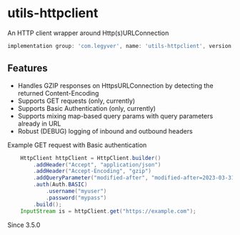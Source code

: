 # utils-httpclient
An HTTP client wrapper around Http(s)URLConnection

```groovy
implementation group: 'com.legyver', name: 'utils-httpclient', version: '3.5.1'
```

## Features
- Handles GZIP responses on HttpsURLConnection by detecting the returned Content-Encoding
- Supports GET requests (only, currently)
- Supports Basic Authentication (only, currently)
- Supports mixing map-based query params with query parameters already in URL
- Robust (DEBUG) logging of inbound and outbound headers

Example GET request with Basic authentication
```Java
    HttpClient httpClient = HttpClient.builder()
        .addHeader("Accept", "application/json")
        .addHeader("Accept-Encoding", "gzip")
        .addQueryParameter("modified-after", "modified-after=2023-03-31T15:51:09.710Z")
        .auth(Auth.BASIC)
            .username("myuser")
            .password("mypass")
        .build();
    InputStream is = httpClient.get("https://example.com");
```

Since 3.5.0
